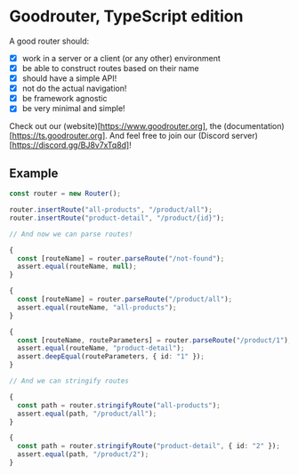# Goodrouter, TypeScript edition

A good router should:

- [x] work in a server or a client (or any other) environment
- [x] be able to construct routes based on their name
- [x] should have a simple API!
- [x] not do the actual navigation!
- [x] be framework agnostic
- [x] be very minimal and simple!

Check out our (website)[https://www.goodrouter.org], the (documentation) [https://ts.goodrouter.org]. And feel free to join our (Discord server)[https://discord.gg/BJ8v7xTq8d]!

## Example

```typescript
const router = new Router();

router.insertRoute("all-products", "/product/all");
router.insertRoute("product-detail", "/product/{id}");

// And now we can parse routes!

{
  const [routeName] = router.parseRoute("/not-found");
  assert.equal(routeName, null);
}

{
  const [routeName] = router.parseRoute("/product/all");
  assert.equal(routeName, "all-products");
}

{
  const [routeName, routeParameters] = router.parseRoute("/product/1");
  assert.equal(routeName, "product-detail");
  assert.deepEqual(routeParameters, { id: "1" });
}

// And we can stringify routes

{
  const path = router.stringifyRoute("all-products");
  assert.equal(path, "/product/all");
}

{
  const path = router.stringifyRoute("product-detail", { id: "2" });
  assert.equal(path, "/product/2");
}
```
